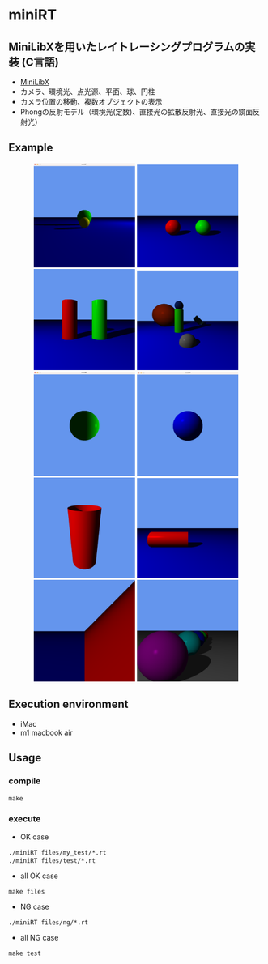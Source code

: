 # miniRT
## MiniLibXを用いたレイトレーシングプログラムの実装 (C言語)
- [MiniLibX](https://harm-smits.github.io/42docs/libs/minilibx/getting_started.html)
- カメラ、環境光、点光源、平面、球、円柱
- カメラ位置の移動、複数オブジェクトの表示
- Phongの反射モデル（環境光(定数)、直接光の拡散反射光、直接光の鏡面反射光）

## Example
<p align="center">
  <img src="images/two_sphere.png" alt="images/two_sphere.png" width="200"/>
  <img src="images/two_sphere2.png" alt="images/two_sphere2.png" width="200"/>
  <img src="images/two_cylinder.png" alt="images/two_cylinder.png" width="200"/>
  <img src="images/multi_object.png" alt="images/multi_object.png" width="200"/>
  <img src="images/normal_sphere.png" alt="images/normal_sphere.png" width="200"/>
  <img src="images/normal_sphere2.png" alt="images/normal_sphere2.png" width="200"/>
  <img src="images/normal_cylinder.png" alt="images/normal_cylinder.png" width="200"/>
  <img src="images/rotate_cylinder.png" alt="images/rotate_cylinder.png" width="200"/>
  <img src="images/rotate_plane.png" alt="images/rotate_plane.png" width="200"/>
  <img src="images/multi_sphere.png" alt="images/multi_sphere.png" width="200"/>
</p>

## Execution environment
- iMac
- m1 macbook air


## Usage
### compile
```
make
```

### execute
- OK case

```
./miniRT files/my_test/*.rt
./miniRT files/test/*.rt
```

- all OK case

```
make files
```

- NG case

```
./miniRT files/ng/*.rt
```
- all NG case
```
make test
```
